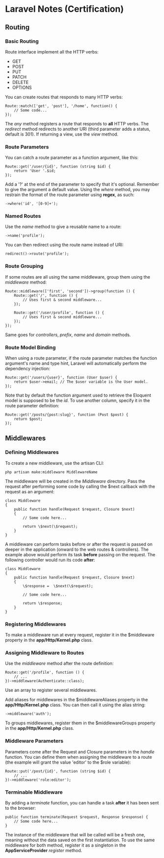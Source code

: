 # Laravel Notes (Certification)

## Routing

### Basic Routing

Route interface implement all the HTTP verbs:

- GET
- POST
- PUT
- PATCH
- DELETE
- OPTIONS

You can create routes that responds to many HTTP verbs:
```
Route::match(['get', 'post'], '/home', function() {
	// Some code...
});
```

The *any* method registers a route that responds to **all** HTTP verbs. The *redirect* method redirects to another URI (third parameter adds a status, default is 301). If returning a view, use the *view* method.

### Route Parameters

You can catch a route parameter as a function argument, like this:
```
Route::get('/user/{id}', function (string $id) {
    return 'User '.$id;
});
```

Add a '?' at the end of the parameter to specify that it's optional. Remember to give the argument a default value. Using the *where* method, you may restrain the format of the route parameter using **regex**, as such: 
```
->where('id', '[0-9]+');
```

### Named Routes

Use the *name* method to give a reusable name to a route:
```
->name('profile');
```

You can then redirect using the route name instead of URI:
```
redirect()->route('profile');
```

### Route Grouping

If some routes are all using the same middleware, group them using the *middleware* method:
```
Route::middleware(['first', 'second'])->group(function () {
    Route::get('/', function () {
        // Uses first & second middleware...
    });
 
    Route::get('/user/profile', function () {
        // Uses first & second middleware...
    });
});
```

Same goes for *controllers*, *prefix*, *name* and *domain* methods.

### Route Model Binding

When using a route parameter, if the route parameter matches the function argument's name and type hint, Laravel will automatically perform the dependency injection:
```
Route::get('/users/{user}', function (User $user) {
    return $user->email; // The $user variable is the User model.
});
```

Note that by default the function argument used to retrieve the Eloquent model is supposed to be the *id*. To use another column, specify it in the route parameter definition:
```
Route::get('/posts/{post:slug}', function (Post $post) {
    return $post;
});
```

## Middlewares

### Defining Middlewares

To create a new middleware, use the artisan CLI:
```
php artisan make:middleware MiddlewareName
```

The middleware will be created in the *Middleware* directory. Pass the request after performing some code by calling the $next callback with the request as an argument:

```
class Middleware
{
	public function handle(Request $request, Closure $next)
	{
		// Some code here...
		
		return \$next(\$request);
	}
}
```

A middleware can perform tasks before or after the request is passed on deeper in the application (onward to the web routes & controllers). The example above would perform its task **before** passing on the request. The following controller would run its code **after**:
```
class Middleware
{
	public function handle(Request $request, Closure $next)
	{
		\$response =  \$next(\$request);
		
		// Some code here...
		
		return \$response;
	}
}
```

### Registering Middlewares

To make a middleware run at every request, register it in the \$middleware property in the **app/Http/Kernel.php** class.

### Assigning Middleware to Routes

Use the *middleware* method after the route definition:
```
Route::get('/profile', function () {
    // ...
})->middleware(Authenticate::class);
```

Use an array to register several middlewares. 

Add aliases for middlewares in the \$middlewareAliases property in the **app/Http/Kernel.php** class. You can then call it using the alias string:
```
->middleware('auth');
```

To groups middlewares, register them in the \$middlewareGroups property in the **app/Http/Kernel.php** class.

### Middleware Parameters

Parameters come after the Request and Closure parameters in the *handle* function. You can define them when assigning the middleware to a route (the example will grant the value 'editor' to the \$role variable):
```
Route::put('/post/{id}', function (string $id) {
    // ...
})->middleware('role:editor');
```

### Terminable Middleware

By adding a *terminate* function, you can handle a task **after** it has been sent to the browser: 
```
public function terminate(Request $request, Response $response) {
	// Some code here...
}
```

The instance of the middleware that will be called will be a fresh one, meaning without the data saved on the first instantiation. To use the same middleware for both method, register it as a singleton in the **AppServiceProvider** *register* method.